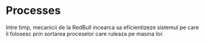 # Processes
Intre timp, mecanicii de la RedBull incearca sa eficientizeze sistemul pe care il folosesc prin sortarea proceselor care ruleaza pe masina lor.
